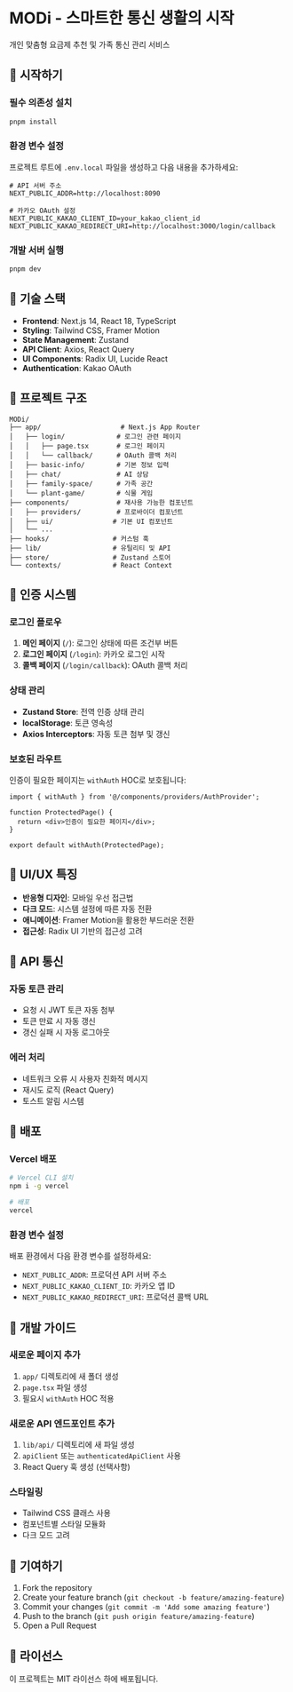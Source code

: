 # MODi - 스마트한 통신 생활의 시작

개인 맞춤형 요금제 추천 및 가족 통신 관리 서비스

## 🚀 시작하기

### 필수 의존성 설치

```bash
pnpm install
```

### 환경 변수 설정

프로젝트 루트에 `.env.local` 파일을 생성하고 다음 내용을 추가하세요:

```env
# API 서버 주소
NEXT_PUBLIC_ADDR=http://localhost:8090

# 카카오 OAuth 설정
NEXT_PUBLIC_KAKAO_CLIENT_ID=your_kakao_client_id
NEXT_PUBLIC_KAKAO_REDIRECT_URI=http://localhost:3000/login/callback
```

### 개발 서버 실행

```bash
pnpm dev
```

## 🔧 기술 스택

- **Frontend**: Next.js 14, React 18, TypeScript
- **Styling**: Tailwind CSS, Framer Motion
- **State Management**: Zustand
- **API Client**: Axios, React Query
- **UI Components**: Radix UI, Lucide React
- **Authentication**: Kakao OAuth

## 📁 프로젝트 구조

```
MODi/
├── app/                    # Next.js App Router
│   ├── login/             # 로그인 관련 페이지
│   │   ├── page.tsx       # 로그인 페이지
│   │   └── callback/      # OAuth 콜백 처리
│   ├── basic-info/        # 기본 정보 입력
│   ├── chat/              # AI 상담
│   ├── family-space/      # 가족 공간
│   └── plant-game/        # 식물 게임
├── components/            # 재사용 가능한 컴포넌트
│   ├── providers/         # 프로바이더 컴포넌트
│   ├── ui/               # 기본 UI 컴포넌트
│   └── ...
├── hooks/                # 커스텀 훅
├── lib/                  # 유틸리티 및 API
├── store/                # Zustand 스토어
└── contexts/             # React Context
```

## 🔐 인증 시스템

### 로그인 플로우

1. **메인 페이지** (`/`): 로그인 상태에 따른 조건부 버튼
2. **로그인 페이지** (`/login`): 카카오 로그인 시작
3. **콜백 페이지** (`/login/callback`): OAuth 콜백 처리

### 상태 관리

- **Zustand Store**: 전역 인증 상태 관리
- **localStorage**: 토큰 영속성
- **Axios Interceptors**: 자동 토큰 첨부 및 갱신

### 보호된 라우트

인증이 필요한 페이지는 `withAuth` HOC로 보호됩니다:

```tsx
import { withAuth } from '@/components/providers/AuthProvider';

function ProtectedPage() {
  return <div>인증이 필요한 페이지</div>;
}

export default withAuth(ProtectedPage);
```

## 🎨 UI/UX 특징

- **반응형 디자인**: 모바일 우선 접근법
- **다크 모드**: 시스템 설정에 따른 자동 전환
- **애니메이션**: Framer Motion을 활용한 부드러운 전환
- **접근성**: Radix UI 기반의 접근성 고려

## 🔄 API 통신

### 자동 토큰 관리

- 요청 시 JWT 토큰 자동 첨부
- 토큰 만료 시 자동 갱신
- 갱신 실패 시 자동 로그아웃

### 에러 처리

- 네트워크 오류 시 사용자 친화적 메시지
- 재시도 로직 (React Query)
- 토스트 알림 시스템

## 🚀 배포

### Vercel 배포

```bash
# Vercel CLI 설치
npm i -g vercel

# 배포
vercel
```

### 환경 변수 설정

배포 환경에서 다음 환경 변수를 설정하세요:

- `NEXT_PUBLIC_ADDR`: 프로덕션 API 서버 주소
- `NEXT_PUBLIC_KAKAO_CLIENT_ID`: 카카오 앱 ID
- `NEXT_PUBLIC_KAKAO_REDIRECT_URI`: 프로덕션 콜백 URL

## 📝 개발 가이드

### 새로운 페이지 추가

1. `app/` 디렉토리에 새 폴더 생성
2. `page.tsx` 파일 생성
3. 필요시 `withAuth` HOC 적용

### 새로운 API 엔드포인트 추가

1. `lib/api/` 디렉토리에 새 파일 생성
2. `apiClient` 또는 `authenticatedApiClient` 사용
3. React Query 훅 생성 (선택사항)

### 스타일링

- Tailwind CSS 클래스 사용
- 컴포넌트별 스타일 모듈화
- 다크 모드 고려

## 🤝 기여하기

1. Fork the repository
2. Create your feature branch (`git checkout -b feature/amazing-feature`)
3. Commit your changes (`git commit -m 'Add some amazing feature'`)
4. Push to the branch (`git push origin feature/amazing-feature`)
5. Open a Pull Request

## 📄 라이선스

이 프로젝트는 MIT 라이선스 하에 배포됩니다.

